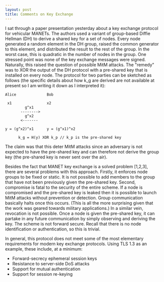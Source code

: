 ```yaml
---
layout: post
title: Comments on Key Exchange
---  
```


I sat through a paper presentation yesterday about a key exchange protocol for vehicular
MANETs. The authors used a variant of group-based Diffie Hellman (DH) to derive a shared key
for a set of nodes. Every node generated a random element in the DH group, raised the
common generator to this element, and distributed the result to the rest of the group.
In the worst case, this is quadratic in the number of nodes in the group. One stressed
point was none of the key exchange messages were signed. Naturally, this raised the question
of possible MitM attacks. The "remedy" was to XOR the output of the DH protocol with a
pre-shared key that is installed on every node. The protocol for two parties can be sketched
as follows (the specific details about how k_g are derived are not available at present so
I am writing it down as I interpreted it):

~~~
Alice              Bob

 x1                x2
         g^x1
       -------->
         g^x2
       <-------

y = (g^x2)^x1      y = (g^x1)^x2

      k_g = H(y) XOR k_p // k_p is the pre-shared key
~~~

The claim was that this deter MitM attacks since an adversary is not
expected to have the pre-shared key and can therefore
not derive the group key (the pre-shared key is never sent over the air).

Besides the fact that MANET key exchange is a solved problem [1,2,3], there are
several problems with this approach. Firstly, it enforces node groups to be fixed or static.
It is not possible to add members to the group that have not been previously given
the pre-shared key. Second, compromise is fatal to the security of the entire scheme. If
a node is compromised and the pre-shared key is leaked then it is possible to launch MitM
attacks without prevention or detection. Group communication basically halts once this occurs.
(This is all the more surprising given that the work was geared towards military applications.)
In a similar vein, revocation is not possible. Once a node is given the pre-shared key,
it can partake in any future communication by simply observing and deriving the key. The
scheme is not forward secure. Recall that there is no node identification or authentication,
so this is trivial.  

In general, this protocol does not meet some of the most elementary requirements
for modern key exchange protocols. Using TLS 1.3 as an example, these include,
at a minimum:

- Forward-secrecy ephemeral session keys
- Resistance to server-side DoS attacks
- Support for mutual authentication
- Support for session re-keying
